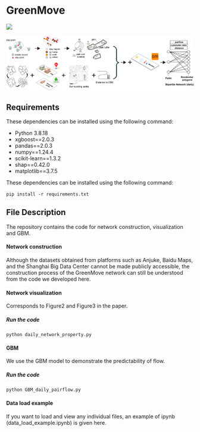 # GreenMove

![](https://img.shields.io/badge/python-3.8-green)

![image](https://github.com/yuki-feng0307/GreenMove/blob/main/img/fig1.png)



## Requirements

These dependencies can be installed using the following command:

- Python 3.8.18
- xgboost==2.0.3
- pandas==2.0.3
- numpy==1.24.4
- scikit-learn==1.3.2
- shap==0.42.0
- matplotlib==3.7.5

These dependencies can be installed using the following command:

```
pip install -r requirements.txt
```



## File Description

The repository contains the code for network construction, visualization and GBM.

#### Network construction

Although the datasets obtained from platforms such as Anjuke, Baidu Maps, and the Shanghai Big Data Center cannot be made publicly accessible, the construction process of the GreenMove network can still be understood from the code we developed here.

#### Network visualization

Corresponds to Figure2 and Figure3 in the paper.

##### Run the code

```
python daily_network_property.py
```

#### GBM

We use the GBM model to demonstrate the predictability of flow.

##### Run the code

```
python GBM_daily_pairflow.py
```



#### Data load example

If you want to load  and  view any individual files, an example of ipynb (data_load_example.ipynb) is given here.

